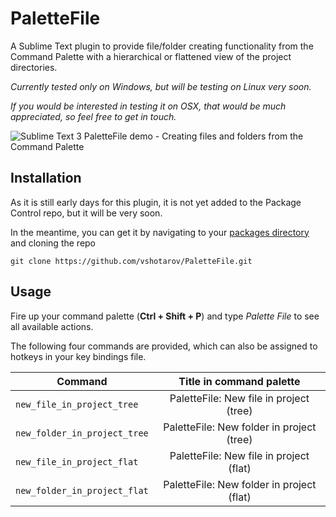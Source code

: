 # PaletteFile
A Sublime Text plugin to provide file/folder creating functionality from the Command Palette with a hierarchical or flattened view of the project directories.

*Currently tested only on Windows, but will be testing on Linux very soon.*

*If you would be interested in testing it on OSX, that would be much appreciated, so feel free to get in touch.*

![Sublime Text 3 PaletteFile demo - Creating files and folders from the Command Palette](https://user-images.githubusercontent.com/10420664/41960346-6cd7a250-79e7-11e8-8882-ba335bdd63b5.gif)

## Installation
As it is still early days for this plugin, it is not yet added to the Package Control repo, but it will be very soon.

In the meantime, you can get it by navigating to your [packages directory](http://docs.sublimetext.info/en/sublime-text-3/basic_concepts.html#the-data-directory) and cloning the repo

```git clone https://github.com/vshotarov/PaletteFile.git```

## Usage
Fire up your command palette (**Ctrl + Shift + P**) and type *Palette File* to see all available actions.

The following four commands are provided, which can also be assigned to hotkeys in your key bindings file.

| Command                      | Title in command palette                  |
| ---------------------------- |:-----------------------------------------:|
| `new_file_in_project_tree`   | PaletteFile: New file in project (tree)   |
| `new_folder_in_project_tree` | PaletteFile: New folder in project (tree) |
| `new_file_in_project_flat`   | PaletteFile: New file in project (flat)   |
| `new_folder_in_project_flat` | PaletteFile: New folder in project (flat) |
